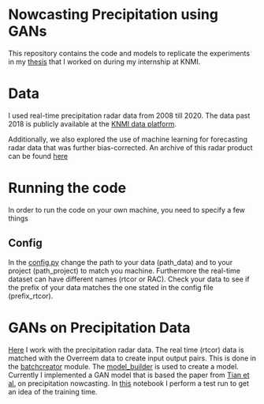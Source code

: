 # Nowcasting Precipitation using GANs

This repository contains the code and models to replicate the experiments in my [thesis](https://www.ru.nl/publish/pages/769526/koert_schreurs.pdf) that I worked on during my internship at KNMI.

# Data
I used real-time precipitation radar data from 2008 till 2020. The data past 2018 is publicly available at the [KNMI data platform](https://api.dataplatform.knmi.nl/open-data/v1/datasets/nl_rdr_data_rtcor_5m_tar/versions/1.0/files).

Additionally, we also explored the use of machine learning for forecasting radar data that was further bias-corrected. An archive of this radar product can be found [here](https://dataplatform.knmi.nl/dataset/rad-nl25-rac-mfbs-em-5min-netcdf4-2-0)

# Running the code

In order to run the code on your own machine, you need to specify a few things

## Config

In the [config.py](https://github.com/KoertS/precipitation-nowcasting-using-GANs/blob/main/precipitation_forecasting/config.py) change the path to your data (path_data) and to your project (path_project) to match you machine. Furthermore the real-time dataset can have different names (rtcor or RAC). Check your data to see if the prefix of your data matches the one stated in the config file (prefix_rtcor).


# GANs on Precipitation Data

[Here](https://github.com/KoertS/KNMI_Internship_GANs/tree/main/precipitation_forecasting) I work with the precipitation radar data. The real time (rtcor) data is matched with the Overreem data to create input output pairs. This is done in the [batchcreator](https://github.com/KoertS/KNMI_Internship_GANs/blob/main/precipitation_forecasting/batchcreator.py) module. 
The [model_builder](https://github.com/KoertS/KNMI_Internship_GANs/blob/main/precipitation_forecasting/model_builder.py) is used to create a model. Currently I implemented a GAN model that is based the paper from [Tian et al.](https://ieeexplore.ieee.org/abstract/document/8777193) on precipitation nowcasting. 
In [this](https://github.com/KoertS/KNMI_Internship_GANs/blob/main/precipitation_forecasting/testrun.ipynb) notebook I perform a test run to get an idea of the training time.
